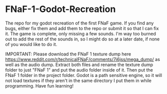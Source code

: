# FNaF-1-Godot-Recreation
The repo for my godot recreation of the first FNaF game. If you find any bugs, either fix them and add them to the repo or submit it so that I can fix it.
The game is complete, only missing a few sounds. I'm way too burned out to add the rest of the sounds in, so I might do so at a later date, if none of you would like to do it.

IMPORTANT:
Please download the FNaF 1 texture dump here https://www.reddit.com/r/technicalFNaF/comments/7i6jss/mega_dump/ as well as the audio dump. Extract both files and rename the texture dump folder to just "FNaF 1" and put the audio folder inside of it. Then put the FNaF 1 folder in the project folder.
Godot is a path sensitive engine, so it will not load textures if they aren't in the same directory I put them in while programming.
Have fun learning!
